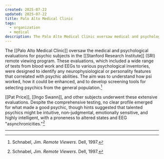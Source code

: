 ```yaml
---
created: 2025-07-22
updated: 2025-07-22
title: Palo Alto Medical Clinic
tags:
  - organization
  - medical
description: The Palo Alto Medical Clinic oversaw medical and psychological evaluations for psychic subjects in the SRI remote viewing program.
---
```


The [[Palo Alto Medical Clinic]] oversaw the medical and psychological evaluations for psychic subjects in the [[Stanford Research Institute]] (SRI) remote viewing program. These evaluations, which included a wide range of tests from blood work and EEGs to various psychological inventories, were designed to identify any neurophysiological or personality features that correlated with psychic abilities. The aim was to understand how psi worked, how it could be enhanced, and to develop screening tools for selecting psychics from the general population.[^1]

[[Pat Price]], [[Ingo Swann]], and other subjects underwent these extensive evaluations. Despite the comprehensive testing, no clear profile emerged for what made a good psychic, though hints suggested that talented psychics might be intuitive, non-judgmental, emotionally sensitive, and highly intelligent, with a proneness to altered states and EEG "asynchronicities."[^1]

---

[^1]: Schnabel, Jim. *Remote Viewers*. Dell, 1997.